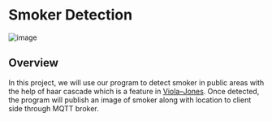 # Smoker Detection
![image](https://user-images.githubusercontent.com/87508144/133795376-04868519-784b-45ca-9712-82a165ff8ecd.png)



## Overview
In this project, we will use our program to detect smoker in public areas with the help of haar cascade which is a feature in [Viola–Jones](https://en.wikipedia.org/wiki/Viola%E2%80%93Jones_object_detection_framework). Once detected, the program will publish an image of smoker along with location to client side through MQTT broker.



